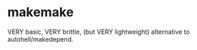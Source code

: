 makemake
========

VERY basic, VERY brittle, (but VERY lightweight) alternative to autohell/makedepend. 
